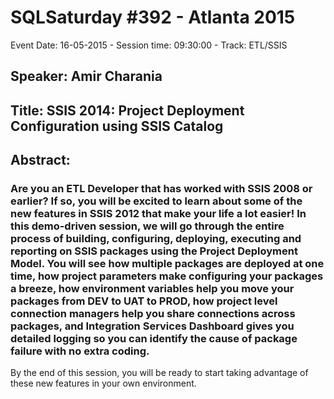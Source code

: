 # SQLSaturday #392 - Atlanta 2015
Event Date: 16-05-2015 - Session time: 09:30:00 - Track: ETL/SSIS
## Speaker: Amir Charania
## Title: SSIS 2014: Project Deployment  Configuration using SSIS Catalog
## Abstract:
### Are you an ETL Developer that has worked with SSIS 2008 or earlier? If so, you will be excited to learn about some of the new features in SSIS 2012 that make your life a lot easier! In this demo-driven session, we will go through the entire process of building, configuring, deploying, executing and reporting on SSIS packages using the Project Deployment Model. You will see how multiple packages are deployed at one time, how project parameters make configuring your packages a breeze, how environment variables help you move your packages from DEV to UAT to PROD, how project level connection managers help you share connections across packages, and Integration Services Dashboard gives you detailed logging so you can identify the cause of package failure with no extra coding.

By the end of this session, you will be ready to start taking advantage of these new features in your own environment.

